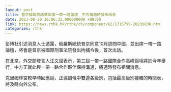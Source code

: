 ```yaml
---
layout: post
title: 普京據報將訪華出席一帶一路論壇　中方稱適時發布消息
date: 2023-08-30 16:06:32.000000000 +08:00
link: https://news.rthk.hk/rthk/ch/component/k2/1715799-20230830.htm
categories: rthk
---
```


彭博社引述消息人士透露，俄羅斯總統普京同意10月訪問中國，並出席一帶一路論壇，將會是普京被國際刑事法院發出拘捕令後，首次出訪。

在北京，外交部發言人汪文斌表示，第三屆一帶一路國際合作高峰論壇將於今年舉行，中方正就此與一帶一路合作夥伴保持溝通，將適時發布相關消息。

克里姆林宮較早時回應說，正協調俄中雙邊各級別，包括最高級別接觸的時間表，將及時向外公布。
